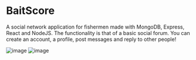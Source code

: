 # BaitScore
A social network application for fishermen made with MongoDB, Express, React and NodeJS. The functionality is that of a basic social forum. You can create an account, a profile, post messages and reply to other people!

![image](https://user-images.githubusercontent.com/59232492/207103690-79548c2e-983a-4d10-9211-27055649bdff.png)
![image](https://user-images.githubusercontent.com/59232492/207103793-887601db-8ca3-4293-8003-11f63f56473b.png)

